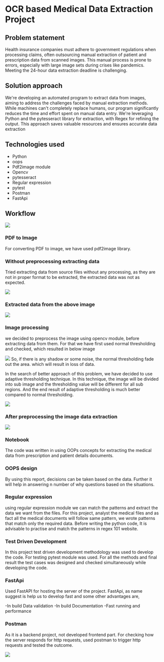 # OCR based Medical Data Extraction Project

## Problem statement

Health insurance companies must adhere to government regulations when processing claims, often outsourcing manual extraction of patient and prescription data from scanned images. This manual process is prone to errors, especially with large image sets during crises like pandemics. Meeting the 24-hour data extraction deadline is challenging.

## Solution approach

We're developing an automated program to extract data from images, aiming to address the challenges faced by manual extraction methods. While machines can't completely replace humans, our program significantly reduces the time and effort spent on manual data entry. We're leveraging Python and the pytesseract library for extraction, with Regex for refining the output. This approach saves valuable resources and ensures accurate data extraction

## Technologies used

- Python
- oops
- Pdf2image module
- Opencv
- pytesseract
- Regular expression
- pytest
- Postman
- FastApi

## Workflow
<img src="https://github.com/TrivikramR/Data_Extraction_Healthcare_Project/blob/main/backend/notebook/ocr.png" class="center">

### PDF to Image
For converting PDF to image, we have used pdf2image library.

### Without preprocessing extracting data
Tried extracting data from source files without any processing, as they are not in proper format to be extracted, the extracted data was not as expected.

<img src="https://github.com/TrivikramR/Data_Extraction_Healthcare_Project/blob/main/backend/notebook/ocr6.png" class="center">

### Extracted data from the above image

<img src="https://github.com/TrivikramR/Data_Extraction_Healthcare_Project/blob/main/backend/notebook/ocr1.png" class="center">

### Image processing
we decided to preprocess the image using opencv module, before extracting data from them. For that we have first used normal thresholding and checked, which resulted in below image

<img src="https://github.com/TrivikramR/Data_Extraction_Healthcare_Project/blob/main/backend/notebook/ocr2.png" class="center">
So, if there is any shadow or some noise, the normal thresholding fade out the area. which will result in loss of data.

In the search of better approach of this problem, we have decided to use adaptive thresholding technique. In this technique, the image will be divided into sub image and the thresholding value will be different for all sub regions. And the end result of adaptive thresholding is much better compared to normal thresholding.

<img src="https://github.com/TrivikramR/Data_Extraction_Healthcare_Project/blob/main/backend/notebook/ocr3.png" class="center">

### After preprocessing the image data extraction
<img src="https://github.com/TrivikramR/Data_Extraction_Healthcare_Project/blob/main/backend/notebook/ocr4.png" class="center">

### Notebook
The code was written in using OOPs concepts for extracting the medical data from prescription and patient details documents.

### OOPS design

By using this report, decisions can be taken based on the data. Further it will help in answering n number of why questions based on the situations.

### Regular expression

using regular expression module we can match the patterns and extract the data we want from the files. For this project, analyst the medical files and as fact all the medical documents will follow same pattern, we wrote patterns that match only the required data. Before writing the python code, It is advisable to practise and match the patterns in regex 101 website.

### Test Driven Development

In this project test driven development methodology was used to develop the code. For testing pytest module was used. For all the methods and final result the test cases was designed and checked simultaneously while developing the code.

### FastApi

Used FastAPI for hosting the server of the project. FastApi, as name suggest is help us to develop fast and some other advantages are,

-In build Data validation
-In build Documentation
-Fast running and performance

### Postman

As it is a backend project, not developed frontend part. For checking how the server responds for http requests, used postman to trigger http requests and tested the outcome.

<img src="https://github.com/TrivikramR/Data_Extraction_Healthcare_Project/blob/main/backend/notebook/ocr5.png" class="center">



